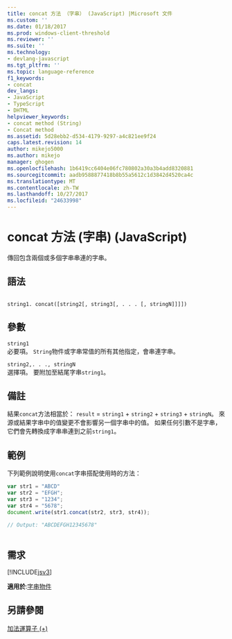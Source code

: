 ```yaml
---
title: concat 方法 （字串） (JavaScript) |Microsoft 文件
ms.custom: ''
ms.date: 01/18/2017
ms.prod: windows-client-threshold
ms.reviewer: ''
ms.suite: ''
ms.technology:
- devlang-javascript
ms.tgt_pltfrm: ''
ms.topic: language-reference
f1_keywords:
- concat
dev_langs:
- JavaScript
- TypeScript
- DHTML
helpviewer_keywords:
- concat method (String)
- Concat method
ms.assetid: 5d28ebb2-d534-4179-9297-a4c821ee9f24
caps.latest.revision: 14
author: mikejo5000
ms.author: mikejo
manager: ghogen
ms.openlocfilehash: 1b6419cc6404e06fc780802a30a3b4add8320881
ms.sourcegitcommit: aadb9588877418b8b55a5612c1d3842d4520ca4c
ms.translationtype: MT
ms.contentlocale: zh-TW
ms.lasthandoff: 10/27/2017
ms.locfileid: "24633998"
---
```

# <a name="concat-method-string-javascript"></a>concat 方法 (字串) (JavaScript)
傳回包含兩個或多個字串串連的字串。  
  
## <a name="syntax"></a>語法  
  
```  
  
string1. concat([string2[, string3[, . . . [, stringN]]]])  
```  
  
## <a name="parameters"></a>參數  
 `string1`  
 必要項。 `String`物件或字串常值的所有其他指定，會串連字串。  
  
 `string2,. . ., stringN`  
 選擇項。 要附加至結尾字串`string1`。  
  
## <a name="remarks"></a>備註  
 結果`concat`方法相當於： `result`  =  `string1`  +  `string2`  +  `string3`  +  `stringN`。 來源或結果字串中的值變更不會影響另一個字串中的值。 如果任何引數不是字串，它們會先轉換成字串串連到之前`string1`。  
  
## <a name="example"></a>範例  
 下列範例說明使用`concat`字串搭配使用時的方法：  
  
```JavaScript  
var str1 = "ABCD"  
var str2 = "EFGH";  
var str3 = "1234";  
var str4 = "5678";  
document.write(str1.concat(str2, str3, str4));  
  
// Output: "ABCDEFGH12345678"  
  
```  
  
## <a name="requirements"></a>需求  
 [!INCLUDE[jsv3](../../javascript/reference/includes/jsv3-md.md)]  
  
 **適用於**:[字串物件](../../javascript/reference/string-object-javascript.md)  
  
## <a name="see-also"></a>另請參閱  
 [加法運算子 (+)](../../javascript/reference/addition-operator-decrement-javascript.md)